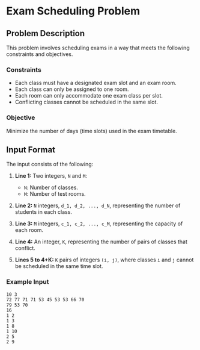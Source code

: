 # Exam Scheduling Problem

## Problem Description

This problem involves scheduling exams in a way that meets the following constraints and objectives.

### Constraints

- Each class must have a designated exam slot and an exam room.
- Each class can only be assigned to one room.
- Each room can only accommodate one exam class per slot.
- Conflicting classes cannot be scheduled in the same slot.

### Objective

Minimize the number of days (time slots) used in the exam timetable.

## Input Format

The input consists of the following:

1. **Line 1:** Two integers, `N` and `M`:
   - `N`: Number of classes.
   - `M`: Number of test rooms.

2. **Line 2:** `N` integers, `d_1, d_2, ..., d_N`, representing the number of students in each class.

3. **Line 3:** `M` integers, `c_1, c_2, ..., c_M`, representing the capacity of each room.

4. **Line 4:** An integer, `K`, representing the number of pairs of classes that conflict.

5. **Lines 5 to 4+K:** `K` pairs of integers `(i, j)`, where classes `i` and `j` cannot be scheduled in the same time slot.

### Example Input
 ```
 10 3
72 77 71 71 53 45 53 53 66 70
79 53 70
16
1 2
1 3
1 8
1 10
2 5
2 9
```

